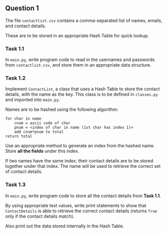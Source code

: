 ## Question 1

The file `contactlist.csv` contains a comma-separated list of names, emails, and contact details.

These are to be stored in an appropriate Hash Table for quick lookup.

### Task 1.1

In `main.py`, write program code to read in the usernames and passwords from `contactlist.csv`, and store them in an appropriate data structure.

### Task 1.2

Implement `ContactList`, a class that uses a Hash Table to store the contact details, with the name as the key. This class is to be defined in `classes.py` and imported into `main.py`.

Names are to be hashed using the following algorithm:

```
for char in name
    cnum = ascii code of char
    pnum = <index of char in name (1st char has index 1)>
    add cnum*pnum to total
return total
```

Use an appropriate method to generate an index from the hashed name. Store **all the fields** under this index.

If two names have the same index, their contact details are to be stored together under that index. The name will be used to retrieve the correct set of contact details.

### Task 1.3

In `main.py`, write program code to store all the contact details from **Task 1.1**.

By using appropriate test values, write print statements to show that `ContactDetails` is able to retrieve the correct contact details (returns `True` only if the contact details match).

Also print out the data stored internally in the Hash Table.